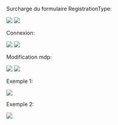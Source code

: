 <p>Surcharge du formulaire RegistrationType:</p>
<img src="https://user-images.githubusercontent.com/14042789/28996445-2a6665f0-7a01-11e7-961a-bcdb3911437f.jpg" />
<img src="https://user-images.githubusercontent.com/14042789/28996447-2b75f320-7a01-11e7-90e7-e30ec6a29b02.jpg" />

<p>Connexion:</p>
<img src="https://user-images.githubusercontent.com/14042789/28996459-55aa2f8a-7a01-11e7-9044-fe311e0e8b46.jpg" />
<img src="https://user-images.githubusercontent.com/14042789/28996450-35e250b0-7a01-11e7-93d4-88f696cb5c20.jpg" />

<p>Modification mdp:</p>
<img src="https://user-images.githubusercontent.com/14042789/28996460-5b28dbe6-7a01-11e7-9f41-a65c2bfba9b1.jpg" />
<img src="https://user-images.githubusercontent.com/14042789/28996461-5ce8abbe-7a01-11e7-881b-aa23b7234ee7.jpg" />

<p>Exemple 1:</p>
<img src="https://user-images.githubusercontent.com/14042789/28996467-6d3e5202-7a01-11e7-8821-c03c61a9661d.png" />

<p>Exemple 2:</p>
<img src="https://user-images.githubusercontent.com/14042789/28996468-6f16bc7c-7a01-11e7-9118-89e5887cce6b.png" />
